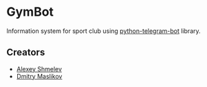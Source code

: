 # GymBot

Information system for sport club using [python-telegram-bot](https://github.com/python-telegram-bot/python-telegram-bot) library.

## Creators

* [Alexey Shmelev](https://github.com/alexeyshmelev)
* [Dmitry Maslikov](https://github.com/Amideamon)
